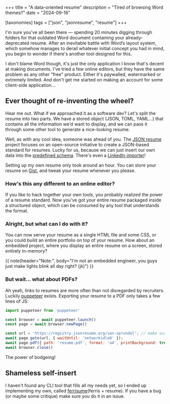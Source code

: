 +++
title = "A data-oriented resume"
description = "Tired of browsing Word themes?"
date = "2024-09-16"

[taxonomies]
tags = ["json", "jsonresume", "resume"]
+++

I'm sure you've all been there — spending 20 minutes digging through folders for that outdated Word document containing your already-deprecated resume. After an inevitable battle with Word’s layout system, which somehow manages to derail whatever initial concept you had in mind, you begin to wonder if there's another tool designed for this. 

I don't blame Word though, it's just the only application I know that's decent at making documents. I've tried a few online editors, but they have the same problem as any other "free" product. Either it's paywalled, watermarked or extremely limited. And don't get me started on making an account for some client-side application...

## Ever thought of re-inventing the wheel?
Hear me out. What if we approached it as a software dev? Let's split the resume into two parts. We have a stored object (JSON, TOML, YAML...) that contains all the information we'd want to display, and we can pass it through some other tool to generate a nice-looking resume.

Well, as with any cool idea, someone was ahead of you. The [JSON resume](https://jsonresume.org/) project focuses on an open-source initiative to create a JSON-based standard for resumes. Lucky for us, because we can just insert our own data into the [predefined schema](https://jsonresume.org/schema). There's even a [LinkedIn importer](https://github.com/joshuatz/linkedin-to-jsonresume)!

Setting up my own resume only took around an hour. You can store your resume on [Gist](https://gist.github.com), and tweak your resume whenever you please.

### How's this any different to an online editor?
If you like to hack together your own tools, you probably realized the power of a resume standard. Now you’ve got your entire resume packaged inside a structured object, which can be consumed by any tool that understands the format.

### Alright, but what can I do with it?
You can now serve your resume as a single HTML file and some CSS, or you could build an entire portfolio on top of your resume. How about an embedded project, where you display an entire resume on a screen, stored entirely in-memory?

{{ note(header="Note:", body="I'm not an embedded engineer, you guys just make lights blink all day right? (jk)") }}

### But wait... what about PDFs?
Ah yeah, links to resumes are more often than not disregarded by recruiters. Luckily [puppeteer](https://pptr.dev/) exists. Exporting your resume to a PDF only takes a few lines of JS:

```js
import puppeteer from 'puppeteer'

const browser = await puppeteer.launch()
const page = await browser.newPage()

const url = 'https://registry.jsonresume.org/van-sprundel'; // make sure you have a gist!
await page.goto(url, { waitUntil: 'networkidle0' });
await page.pdf({ path: 'resume.pdf', format: 'a4', printBackground: true })
await browser.close()
```
The power of bodgeing!

## Shameless self-insert
I haven't found any CLI tool that fills all my needs yet, so I ended up implementing my own, called [ferrisume](https://github.com/van-sprundel/ferrisume)(ferris + resume). If you have a bug (or maybe some critique) make sure you do it in an issue. 
